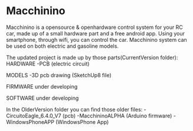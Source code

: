 Macchinino
==========

Macchinino is a opensource & openhardware control system for your RC car, made up of a small hardware part and a free android app.
Using your smartphone, through wifi, you can control the car. 
Macchinino system can be used on both electric and gasoline models.

The updated project is made up by those parts(CurrentVersion folder):
HARDWARE
-PCB (electric circuit)

MODELS
-3D pcb drawing (SketchUp8 file)

FIRMWARE
under developing 

SOFTWARE
under developing 


In the OlderVersion folder you can find those older files:
-CircuitoEagle_6.4.0_V7 (pcb)
-MacchininoALPHA (Arduino firmware)
-WindowsPhoneAPP (WindowsPhone App)
